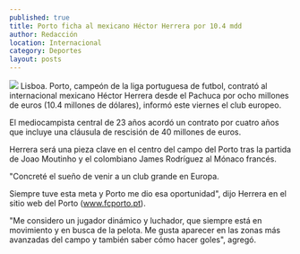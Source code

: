 ```yaml
---
published: true
title: Porto ficha al mexicano Héctor Herrera por 10.4 mdd
author: Redacción
location: Internacional
category: Deportes
layout: posts
---
```


![](http://i.imgur.com/cvzSetbm.jpg)
Lisboa. Porto, campeón de la liga portuguesa de futbol, contrató al internacional mexicano Héctor Herrera desde el Pachuca por ocho millones de euros (10.4 millones de dólares), informó este viernes el club europeo.

El mediocampista central de 23 años acordó un contrato por cuatro años que incluye una cláusula de rescisión de 40 millones de euros.

Herrera será una pieza clave en el centro del campo del Porto tras la partida de Joao Moutinho y el colombiano James Rodríguez al Mónaco francés.

"Concreté el sueño de venir a un club grande en Europa.

Siempre tuve esta meta y Porto me dio esa oportunidad", dijo Herrera en el sitio web del Porto (www.fcporto.pt).

"Me considero un jugador dinámico y luchador, que siempre está en movimiento y en busca de la pelota. Me gusta aparecer en las zonas más avanzadas del campo y también saber cómo hacer goles", agregó.
